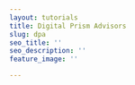```yaml
---
layout: tutorials
title: Digital Prism Advisors
slug: dpa
seo_title: ''
seo_description: ''
feature_image: ''

---
```

